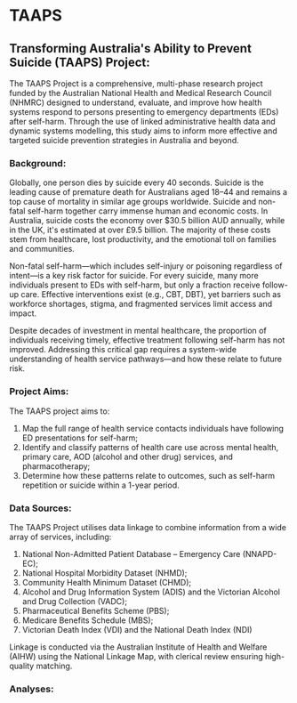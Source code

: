 # TAAPS
## Transforming Australia's Ability to Prevent Suicide (TAAPS) Project:
The TAAPS Project is a comprehensive, multi-phase research project funded by the Australian National Health and Medical Research Council (NHMRC) designed to understand, evaluate, and improve how health systems respond to persons presenting to emergency departments (EDs) after self-harm. Through the use of linked administrative health data and dynamic systems modelling, this study aims to inform more effective and targeted suicide prevention strategies in Australia and beyond.

### Background:
Globally, one person dies by suicide every 40 seconds. Suicide is the leading cause of premature death for Australians aged 18–44 and remains a top cause of mortality in similar age groups worldwide. Suicide and non-fatal self-harm together carry immense human and economic costs. In Australia, suicide costs the economy over $30.5 billion AUD annually, while in the UK, it's estimated at over £9.5 billion. The majority of these costs stem from healthcare, lost productivity, and the emotional toll on families and communities.

Non-fatal self-harm—which includes self-injury or poisoning regardless of intent—is a key risk factor for suicide. For every suicide, many more individuals present to EDs with self-harm, but only a fraction receive follow-up care. Effective interventions exist (e.g., CBT, DBT), yet barriers such as workforce shortages, stigma, and fragmented services limit access and impact.

Despite decades of investment in mental healthcare, the proportion of individuals receiving timely, effective treatment following self-harm has not improved. Addressing this critical gap requires a system-wide understanding of health service pathways—and how these relate to future risk.

### Project Aims:
The TAAPS project aims to:
1. Map the full range of health service contacts individuals have following ED presentations for self-harm;
2. Identify and classify patterns of health care use across mental health, primary care, AOD (alcohol and other drug) services, and pharmacotherapy;
3. Determine how these patterns relate to outcomes, such as self-harm repetition or suicide within a 1-year period.

### Data Sources:
The TAAPS Project utilises data linkage to combine information from a wide array of services, including:
1. National Non-Admitted Patient Database – Emergency Care (NNAPD-EC);
2. National Hospital Morbidity Dataset (NHMD);
3. Community Health Minimum Dataset (CHMD);
4. Alcohol and Drug Information System (ADIS) and the Victorian Alcohol and Drug Collection (VADC);
5. Pharmaceutical Benefits Scheme (PBS);
6. Medicare Benefits Schedule (MBS);
7. Victorian Death Index (VDI) and the National Death Index (NDI)

Linkage is conducted via the Australian Institute of Health and Welfare (AIHW) using the National Linkage Map, with clerical review ensuring high-quality matching.

### Analyses:
